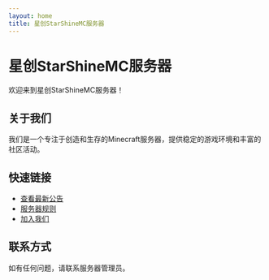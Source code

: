 ```yaml
---
layout: home
title: 星创StarShineMC服务器
---
```


# 星创StarShineMC服务器

欢迎来到星创StarShineMC服务器！

## 关于我们

我们是一个专注于创造和生存的Minecraft服务器，提供稳定的游戏环境和丰富的社区活动。

## 快速链接

- [查看最新公告](./公告目录.md)
- [服务器规则](#)
- [加入我们](#)

## 联系方式

如有任何问题，请联系服务器管理员。